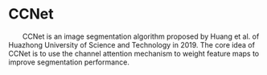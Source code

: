# CCNet
&emsp;&emsp;CCNet is an image segmentation algorithm proposed by Huang et al. of Huazhong University of Science and Technology in 2019. The core idea of CCNet is to use the channel attention mechanism to weight feature maps to improve segmentation performance.